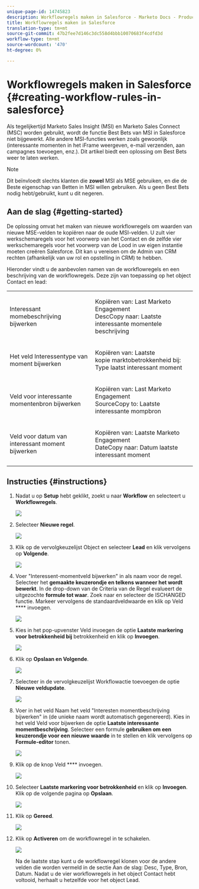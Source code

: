 ```yaml
---
unique-page-id: 14745823
description: Workflowregels maken in Salesforce - Marketo Docs - Productdocumentatie
title: Workflowregels maken in Salesforce
translation-type: tm+mt
source-git-commit: 47b2fee7d146c3dc558d4bbb10070683f4cdfd3d
workflow-type: tm+mt
source-wordcount: '470'
ht-degree: 0%

---
```



# Workflowregels maken in Salesforce {#creating-workflow-rules-in-salesforce}

Als tegelijkertijd Marketo Sales Insight (MSI) en Marketo Sales Connect (MSC) worden gebruikt, wordt de functie Best Bets van MSI in Salesforce niet bijgewerkt. Alle andere MSI-functies werken zoals gewoonlijk (interessante momenten in het iFrame weergeven, e-mail verzenden, aan campagnes toevoegen, enz.). Dit artikel biedt een oplossing om Best Bets weer te laten werken.

>[!NOTE]
>
>Dit beïnvloedt slechts klanten die **zowel** MSI als MSE gebruiken, en die de Beste eigenschap van Betten in MSI willen gebruiken. Als u geen Best Bets nodig hebt/gebruikt, kunt u dit negeren.

## Aan de slag {#getting-started}

De oplossing omvat het maken van nieuwe workflowregels om waarden van nieuwe MSE-velden te kopiëren naar de oude MSI-velden. U zult vier werkschemaregels voor het voorwerp van het Contact en de zelfde vier werkschemaregels voor het voorwerp van de Lood in uw eigen instantie moeten creëren Salesforce. Dit kan u vereisen om de Admin van CRM rechten (afhankelijk van uw rol en opstelling in CRM) te hebben.

Hieronder vindt u de aanbevolen namen van de workflowregels en een beschrijving van de workflowregels. Deze zijn van toepassing op het object Contact en lead:

<table> 
 <colgroup> 
  <col> 
  <col> 
 </colgroup> 
 <tbody> 
  <tr> 
   <td>Interessant momebeschrijving bijwerken</td> 
   <td><p>Kopiëren van: Last Marketo Engagement<br>DescCopy naar: Laatste interessante momentele beschrijving</p></td> 
  </tr> 
  <tr> 
   <td>Het veld Interessentype van moment bijwerken</td> 
   <td><p>Kopiëren van: Laatste<br>kopie marktobetrokkenheid bij: Type laatst interessant moment</p></td> 
  </tr> 
  <tr> 
   <td>Veld voor interessante momentenbron bijwerken</td> 
   <td><p>Kopiëren van: Last Marketo Engagement<br>SourceCopy to: Laatste interessante mompbron</p></td> 
  </tr> 
  <tr> 
   <td>Veld voor datum van interessant moment bijwerken</td> 
   <td><p>Kopiëren van: Laatste Marketo Engagement<br>DateCopy naar: Datum laatste interessant moment</p></td> 
  </tr> 
 </tbody> 
</table>

## Instructies {#instructions}

1. Nadat u op **Setup** hebt geklikt, zoekt u naar **Workflow** en selecteert u **Workflowregels**.

   ![](assets/one-1.png)

1. Selecteer **Nieuwe regel**.

   ![](assets/two-1.png)

1. Klik op de vervolgkeuzelijst Object en selecteer **Lead** en klik vervolgens op **Volgende**.

   ![](assets/three-1.png)

1. Voer &quot;Interessent-momentveld bijwerken&quot; in als naam voor de regel. Selecteer het **gemaakte keuzerondje en telkens wanneer het wordt bewerkt**. In de drop-down van de Criteria van de Regel evalueert de uitgezochte **formule tot waar**. Zoek naar en selecteer de ISCHANGED functie. Markeer vervolgens de standaardveldwaarde en klik op Veld **** invoegen.

   ![](assets/four-1.png)

1. Kies in het pop-upvenster Veld invoegen de optie **Laatste markering voor betrokkenheid bij** betrokkenheid en klik op **Invoegen**.

   ![](assets/five-1.png)

1. Klik op **Opslaan en Volgende**.

   ![](assets/6.png)

1. Selecteer in de vervolgkeuzelijst Workflowactie toevoegen de optie **Nieuwe veldupdate**.

   ![](assets/seven.png)

1. Voer in het veld Naam het veld &quot;Interesten momentbeschrijving bijwerken&quot; in (de unieke naam wordt automatisch gegenereerd). Kies in het veld Veld voor bijwerken de optie **Laatste interessante momentbeschrijving**. Selecteer een formule **gebruiken om een keuzerondje voor een nieuwe waarde** in te stellen en klik vervolgens op **Formule-editor** tonen.

   ![](assets/eight.png)

1. Klik op de knop Veld **** invoegen.

   ![](assets/9a.png)

1. Selecteer **Laatste markering voor betrokkenheid** en klik op **Invoegen**. Klik op de volgende pagina op **Opslaan**.

   ![](assets/nine.png)

1. Klik op **Gereed**.

   ![](assets/twelve.png)

1. Klik op **Activeren** om de workflowregel in te schakelen.

   ![](assets/thirteen.png)

   Na de laatste stap kunt u de workflowregel klonen voor de andere velden die worden vermeld in de sectie Aan de slag: Desc, Type, Bron, Datum. Nadat u de vier workflowregels in het object Contact hebt voltooid, herhaalt u hetzelfde voor het object Lead.

